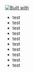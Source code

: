 [![Built with](https://img.shields.io/badge/Built%20with-Stima%20API-blueviolet?logo=robot)](https://api.stima.tech)

- test
- test
- test
- test
- test
- test
- test
- test
- test
- test
